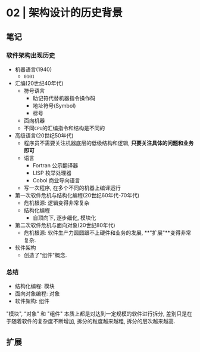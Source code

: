 # 02 | 架构设计的历史背景 

## 笔记

### 软件架构出现历史

* 机器语言(1940)
	* `0101`
* 汇编(20世纪40年代)
	* 符号语言
		* 助记符代替机器指令操作码
		* 地址符号(Symbol)
		* 标号
	* 面向机器
	* 不同`CPU`的汇编指令和结构是不同的
* 高级语言(20世纪50年代)
	* 程序员不需要关注机器底层的低级结构和逻辑, **只要关注具体的问题和业务即可**
	* 语言
		* Fortran 公示翻译器
		* LISP 枚举处理器
		* Cobol 商业导向语言
	* 写一次程序, 在多个不同的机器上编译运行
* 第一次软件危机与结构化编程(20世纪60年代-70年代)
	* 危机根源: 逻辑变得非常复杂
	* 结构化编程
		* 自顶向下, 逐步细化, 模块化
* 第二次软件危机与面向对象(20世纪80年代)
	* 危机根源: 软件生产力圆圆跟不上硬件和业务的发展, **"扩展"**变得非常复杂.
* 软件架构
	* 创造了"组件"概念. 

### 总结

* 结构化编程: 模块
* 面向对象编程: 对象
* 软件架构: 组件
	
"模块", “对象" 和 "组件" 本质上都是对达到一定规模的软件进行拆分, 差别只是在于随着软件的复杂度不断增加, 拆分的粒度越来越粗, 拆分的层次越来越高.	
	
## 扩展